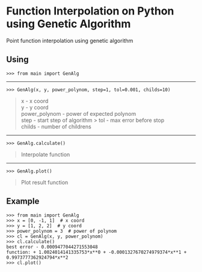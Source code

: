 # Function Interpolation on Python using Genetic Algorithm

Point function interpolation using genetic algorithm

## Using
```
>>> from main import GenAlg
```
-----
```
>>> GenAlg(x, y, power_polynom, step=1, tol=0.001, childs=10)
```
> x - x coord  
> y - y coord  
> power_polynom - power of expected polynom  
> step - start step of algorithm  >
> tol - max error before stop  
> childs - number of childrens  

-----
```
>>> GenAlg.calculate()
```
> Interpolate function
-----
```
>>> GenAlg.plot()
```
> Plot result function

## Example
```
>>> from main import GenAlg  
>>> x = [0, -1, 1]  # x coord  
>>> y = [1, 2, 2]  # y coord  
>>> power_polynom = 3  # power of polynom  
>>> cl = GenAlg(x, y, power_polynom)  
>>> cl.calculate()  
best error - 0.0009477044271553048  
function: + 1.0024014141335753*x**0 + -0.0001327670274979374*x**1 + 0.9973777362924794*x**2  
>>> cl.plot()  
```
